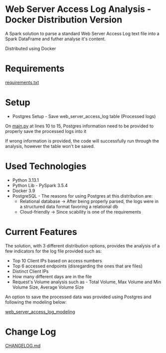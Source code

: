 # Web Server Access Log Analysis - Docker Distribution Version

A Spark solution to parse a standard Web Server Access Log text file into a Spark DataFrame and futher analyse it's content.

Distributed using Docker

# Requirements

[requirements.txt](/docker/requirements.txt)


# Setup

* Postgres Setup - Save web_server_access_log table (Processed logs)

On [main.py](main.py) at lines 10 to 15, Postgres information need to be provided to properly save the processed logs into it

If wrong information is provided, the code will successfully run through the analysis, however the table won't be saved.


# Used Technologies

* Python 3.13.1
* Python Lib - PySpark 3.5.4
* Docker 3.9
* PostgreSQL - The reasons for using Postgres at this distribution are:
  * Relational database -> After being properly parsed, the logs were in a structured data format favoring a relational db
  * Cloud-friendly -> Since scability is one of the requirements

# Current Features

The solution, with 3 different distribution options, provides the analysis of a few indicators for the log file provided such as:
  * Top 10 Client IPs based on access numbers
  * Top 6 accessed endpoints (disregarding the ones that are files)
  * Distinct Client IPs
  * How many different days are in the file
  * Request's Volume analysis such as - Total Volume, Max Volume and Min Volume Size, Average Volume Size

An option to save the processed data was provided using Postgres and following the modeling below:

[web_server_access_log_modeling](web_server_access_log_modeling.png)


# Change Log

[CHANGELOG.md](/docker/CHANGELOG.md)
